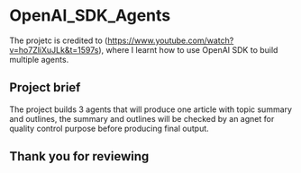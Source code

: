 # OpenAI_SDK_Agents

The projetc is credited to (https://www.youtube.com/watch?v=ho7ZliXuJLk&t=1597s), where I learnt how to use OpenAI SDK to build multiple agents.

## Project brief
The project builds 3 agents that will produce one article with topic summary and outlines, the summary and outlines will be checked by an agnet for quality control purpose before producing final output.

## Thank you for reviewing
